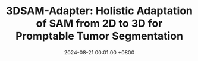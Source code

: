 ---
title:          "3DSAM-Adapter: Holistic Adaptation of SAM from 2D to 3D for Promptable Tumor Segmentation"
date:           2024-08-21 00:01:00 +0800
selected:       true
pub:            "Medical Image Analysis"
# pub_pre:        "Submitted to "
# pub_post:       'Under review.'
# pub_last:       ' <span class="badge badge-pill badge-custom badge-success">Spotlight</span>'
pub_last:       ' <span class="badge badge-pill badge-custom badge-dark">Journal</span>'
pub_date:       "2024"


cover:          assets/images/covers/3mt.png
authors:
  - Shizhan Gong
  - Yuan Zhong
  - Wenao Ma
  - Jinpeng Li 
  - Zhao Wang 
  - Jingyang Zhang 
  - Pheng-Ann Heng 
  - Qi Dou

links:
  Paper: https://arxiv.org/abs/2306.13465
---